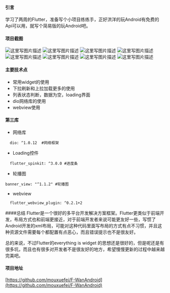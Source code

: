 
#### 引言
学习了两周的Flutter，准备写个小项目练练手，正好洪洋的玩Android有免费的Api可以用，就写个简易版的玩Android吧。

#### 项目截图
![这里写图片描述](./images/a.png)
![这里写图片描述](./images/b.png)
![这里写图片描述](./images/c.png)
![这里写图片描述](./images/d.png)
![这里写图片描述](./images/e.png)
![这里写图片描述](./images/f.png)
![这里写图片描述](./images/g.png)
![这里写图片描述](./images/h.png)
#### 主要技术点
* 常用widget的使用
* 下拉刷新和上拉加载更多的使用
* 列表状态判断，数据为空，loading界面
* dio网络库的使用
* webview使用
 #### 第三库
*  网络库
```
  dio: ^1.0.12  #网络框架
```
*  Loading控件

```
  flutter_spinkit: ^3.0.0 #进度条
```
*  轮播图

```
banner_view: "^1.1.2" #轮播图
```
*  webview

```
  flutter_webview_plugin: ^0.2.1+2
```
 ####总结
Flutter是一个很好的多平台开发解决方案框架。Flutter更类似于前端开发，布局方式也和前端更接近，对于前端开发者来说可能更友好一些，写惯了Android开发的xml布局，可能对这种代码里面写布局的方式有点不习惯，并且这种资源文件需要每个都配置有点恶心，而且错误提示也不是很友好。
 
  总的来说，不过Flutter的everything is widget 的思想还是很好的，但是呢还是有很多坑，而且也有很多对开发者不是很友好的地方，希望慢慢更新的过程中越来越完美吧。
  #### 项目地址
  [https://github.com/mouxuefei/F-WanAndroid](https://github.com/mouxuefei/F-WanAndroid)